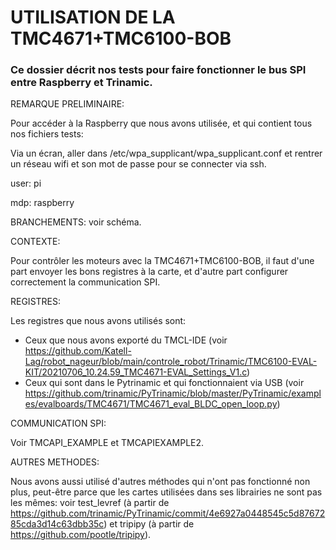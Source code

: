 # UTILISATION DE LA TMC4671+TMC6100-BOB

### Ce dossier décrit nos tests pour faire fonctionner le bus SPI entre Raspberry et Trinamic.

REMARQUE PRELIMINAIRE:

Pour accéder à la Raspberry que nous avons utilisée, et qui contient tous nos fichiers tests:

Via un écran, aller dans /etc/wpa_supplicant/wpa_supplicant.conf et rentrer un réseau wifi et son mot de passe pour se connecter via ssh. 

user: pi

mdp: raspberry

BRANCHEMENTS: voir schéma.

CONTEXTE:

Pour contrôler les moteurs avec la TMC4671+TMC6100-BOB, il faut d'une part envoyer les bons registres à la carte, et d'autre part configurer correctement la communication SPI.

REGISTRES:

Les registres que nous avons utilisés sont: 
  - Ceux que nous avons exporté du TMCL-IDE (voir https://github.com/Katell-Lag/robot_nageur/blob/main/controle_robot/Trinamic/TMC6100-EVAL-KIT/20210706_10.24.59_TMC4671-EVAL_Settings_V1.c)
  - Ceux qui sont dans le Pytrinamic et qui fonctionnaient via USB (voir https://github.com/trinamic/PyTrinamic/blob/master/PyTrinamic/examples/evalboards/TMC4671/TMC4671_eval_BLDC_open_loop.py)
 

COMMUNICATION SPI:

Voir TMCAPI_EXAMPLE et TMCAPIEXAMPLE2.

AUTRES METHODES:

Nous avons aussi utilisé d'autres méthodes qui n'ont pas fonctionné non plus, peut-être parce que les cartes utilisées dans ses librairies ne sont pas les mêmes: voir test_levref (à partir de https://github.com/trinamic/PyTrinamic/commit/4e6927a0448545c5d8767285cda3d14c63dbb35c) et tripipy (à partir de https://github.com/pootle/tripipy). 
